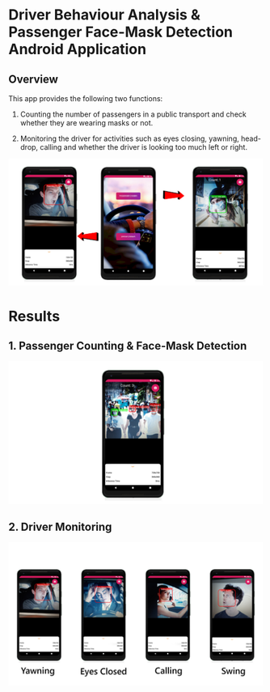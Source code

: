 # Driver Behaviour Analysis & Passenger Face-Mask Detection Android Application
## Overview

This app provides the following two functions:
 1) Counting the number of passengers in a public transport and check whether they are wearing masks or not.
 
 2) Monitoring the driver for activities such as eyes closing, yawning, head-drop, calling and whether the driver is looking too much left or right.
	
![](results/Intro.jpg)

# Results

## 1. Passenger Counting & Face-Mask Detection

![](results/passenger.jpg)

## 2. Driver Monitoring


![](results/driver.jpg)
